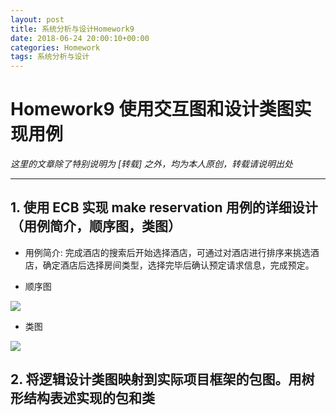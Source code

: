 ```yaml
---
layout: post
title: 系统分析与设计Homework9
date: 2018-06-24 20:00:10+00:00
categories: Homework
tags: 系统分析与设计
---
```


# Homework9 使用交互图和设计类图实现用例

*这里的文章除了特别说明为 [转载] 之外，均为本人原创，转载请说明出处*

----------

## 1. 使用 ECB 实现 make reservation 用例的详细设计（用例简介，顺序图，类图）
- 用例简介:
完成酒店的搜索后开始选择酒店，可通过对酒店进行排序来挑选酒店，确定酒店后选择房间类型，选择完毕后确认预定请求信息，完成预定。

- 顺序图

![](https://github.com/Dxiaocai666/test/raw/master/%E8%AE%A2%E6%97%85%E9%A6%86%E9%A1%BA%E5%BA%8F%E5%9B%BE.png)


- 类图

![](https://github.com/Dxiaocai666/test/raw/master/%E8%AE%A2%E6%97%85%E9%A6%86%E7%B1%BB%E5%9B%BE.png)

## 2. 将逻辑设计类图映射到实际项目框架的包图。用树形结构表述实现的包和类
